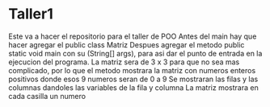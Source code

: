 # Taller1
Este va a hacer el repositorio para el taller de POO
Antes del main hay que hacer agregar el public class Matriz
Despues agregar el metodo public static void main con su (String[] args), para asi dar el punto de entrada en la ejecucion del programa.
La matriz sera de 3 x 3 para que no sea mas complicado, por lo que el metodo mostrara la matriz con numeros enteros positivos donde esos 9 numeros seran de 0 a 9 
Se mostraran las filas y las columnas dandoles las variables de la fila y columna
La matriz mostrara en cada casilla un numero


